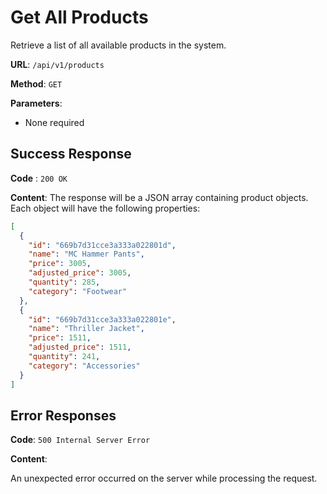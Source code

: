 # Get All Products

Retrieve a list of all available products in the system.

**URL**: `/api/v1/products`

**Method**: `GET`

**Parameters**:
* None required

## Success Response

**Code** : `200 OK`

**Content**:
The response will be a JSON array containing product objects. Each object will have the following properties:
```json
[
  {
    "id": "669b7d31cce3a333a022801d",
    "name": "MC Hammer Pants",
    "price": 3005,
    "adjusted_price": 3005,
    "quantity": 285,
    "category": "Footwear"
  },
  {
    "id": "669b7d31cce3a333a022801e",
    "name": "Thriller Jacket",
    "price": 1511,
    "adjusted_price": 1511,
    "quantity": 241,
    "category": "Accessories"
  }
]
```

## Error Responses

**Code**: `500 Internal Server Error`

**Content**:

An unexpected error occurred on the server while processing the request.
